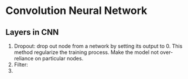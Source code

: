 # Convolution Neural Network

## Layers in CNN

1. Dropout: drop out node from a network by setting its output to 0. This method regularize the training process. Make the model not over-reliance on particular nodes.
2. Filter: 
3. 